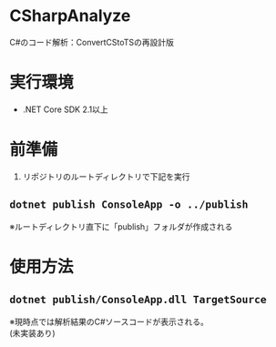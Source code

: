 # CSharpAnalyze
C#のコード解析：ConvertCStoTSの再設計版

# 実行環境
* .NET Core SDK 2.1以上

# 前準備
1. リポジトリのルートディレクトリで下記を実行  
 ## ```dotnet publish ConsoleApp -o ../publish```  
※ルートディレクトリ直下に「publish」フォルダが作成される

# 使用方法
## ```dotnet publish/ConsoleApp.dll TargetSource```  
※現時点では解析結果のC#ソースコードが表示される。  
  (未実装あり)
